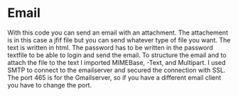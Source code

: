 # Email

With this code you can send an email with an attachment. 
The attachement is in this case a jfif file but you can send whatever type of file you want.
The text is written in html.
The password has to be written in the password textfile to be able to login and send the email.
To structure the email and to attach the file to the text I imported MIMEBase, -Text, and Multipart.
I used SMTP to connect to the emailserver and secured the connection with SSL.
The port 465 is for the Gmailserver, so if you have a different email client you have to change the port.
